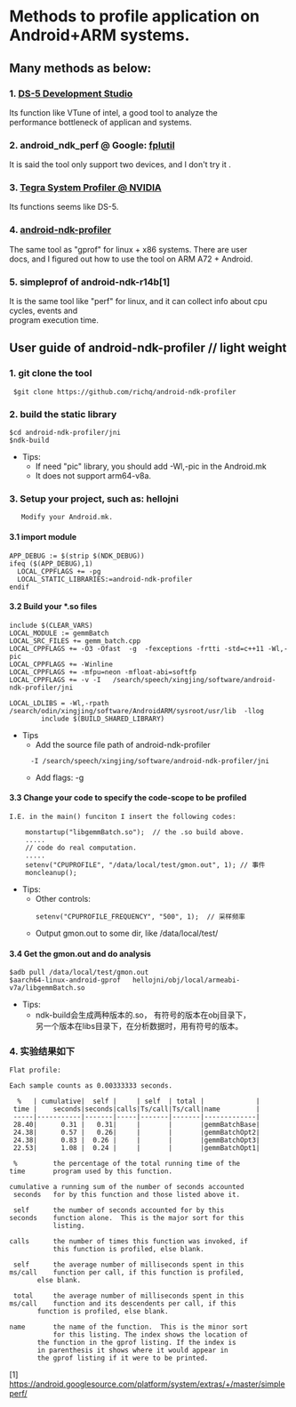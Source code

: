 # Methods to profile application on Android+ARM systems.   
## Many methods as below:
### 1. [DS-5 Development Studio](https://developer.arm.com/products/software-development-tools/ds-5-development-studio/streamline)  
  Its function like VTune of intel, a good tool to analyze the    
  performance bottleneck of applican and systems.   

### 2. android_ndk_perf @ Google: [fplutil](https://google.github.io/fplutil/android_ndk_perf.html)   
It is said the tool only support two devices, and I don't try it .

### 3. [Tegra System Profiler @ NVIDIA](https://developer.nvidia.com/tegra-system-profiler)   
Its functions seems like DS-5.   

### 4. [android-ndk-profiler](https://github.com/richq/android-ndk-profiler)
The same tool as "gprof" for linux + x86 systems. There are user  
 docs, and I figured out how to use the tool on ARM A72 + Android.

 ### 5. simpleprof of android-ndk-r14b[1]  
 It is the same tool like "perf" for linux, and it can collect info about cpu cycles, events and    
 program execution time.   


## User guide of android-ndk-profiler   // light weight
### 1. git clone the tool  
```
 $git clone https://github.com/richq/android-ndk-profiler  
```
### 2. build the static library  
  ```  
  $cd android-ndk-profiler/jni  
  $ndk-build  
  ```  
- Tips:   
  + If need "pic" library, you should add -Wl,-pic in the    Android.mk
  + It does not support arm64-v8a.  

### 3. Setup your project, such as: hellojni  
       Modify your Android.mk.  
#### 3.1  import module  
```  
APP_DEBUG := $(strip $(NDK_DEBUG))  
ifeq ($(APP_DEBUG),1)  
  LOCAL_CPPFLAGS += -pg  
  LOCAL_STATIC_LIBRARIES:=android-ndk-profiler  
endif  
```  
#### 3.2 Build your *.so files  
```  
include $(CLEAR_VARS)  
LOCAL_MODULE := gemmBatch  
LOCAL_SRC_FILES += gemm_batch.cpp  
LOCAL_CPPFLAGS += -O3 -Ofast  -g  -fexceptions -frtti -std=c++11 -Wl,-pic  
LOCAL_CPPFLAGS += -Winline  
LOCAL_CPPFLAGS += -mfpu=neon -mfloat-abi=softfp  
LOCAL_CPPFLAGS += -v -I   /search/speech/xingjing/software/android-ndk-profiler/jni   

LOCAL_LDLIBS = -Wl,-rpath /search/odin/xingjing/software/AndroidARM/sysroot/usr/lib  -llog   
        include $(BUILD_SHARED_LIBRARY) 
``` 
- Tips
  + Add the source file path of android-ndk-profiler
  ```
    -I /search/speech/xingjing/software/android-ndk-profiler/jni
  ```
  + Add flags: -g    

#### 3.3 Change your code to specify the code-scope to be profiled      
    I.E. in the main() funciton I insert the following codes:    
```  
    monstartup("libgemmBatch.so");  // the .so build above.  
    .....  
    // code do real computation.  
    .....  
    setenv("CPUPROFILE", "/data/local/test/gmon.out", 1); // 事件  
    moncleanup();  
```    
- Tips:
  + Other controls:  
    ```
    setenv("CPUPROFILE_FREQUENCY", "500", 1);  // 采样频率   
    ```
  + Output gmon.out to some dir, like /data/local/test/  
  
#### 3.4 Get the gmon.out and do analysis  
```
$adb pull /data/local/test/gmon.out  
$aarch64-linux-android-gprof   hellojni/obj/local/armeabi-v7a/libgemmBatch.so  
```
- Tips:  
  + ndk-build会生成两种版本的.so， 有符号的版本在obj目录下，  
    另一个版本在libs目录下，在分析数据时，用有符号的版本。  
    

### 4. 实验结果如下  
```  
Flat profile:    

Each sample counts as 0.00333333 seconds.  

  %   | cumulative|  self |     | self  | total |             |        
 time |    seconds|seconds|calls|Ts/call|Ts/call|name         |  
 -----|-----------|-------|-----|-------|-------|-------------|      
 28.40|      0.31 |   0.31|     |       |       |gemmBatchBase|    
 24.38|      0.57 |   0.26|     |       |       |gemmBatchOpt2|     
 24.38|      0.83 |  0.26 |     |       |       |gemmBatchOpt3|      
 22.53|      1.08 |  0.24 |     |       |       |gemmBatchOpt1|     

 %         the percentage of the total running time of the  
time       program used by this function.  

cumulative a running sum of the number of seconds accounted  
 seconds   for by this function and those listed above it.  

 self      the number of seconds accounted for by this  
seconds    function alone.  This is the major sort for this  
           listing.  

calls      the number of times this function was invoked, if  
           this function is profiled, else blank.   
 
 self      the average number of milliseconds spent in this  
ms/call    function per call, if this function is profiled,  
	   else blank.  

 total     the average number of milliseconds spent in this  
ms/call    function and its descendents per call, if this   
	   function is profiled, else blank.  

name       the name of the function.  This is the minor sort  
           for this listing. The index shows the location of  
	   the function in the gprof listing. If the index is  
	   in parenthesis it shows where it would appear in  
	   the gprof listing if it were to be printed.  
```


[1] https://android.googlesource.com/platform/system/extras/+/master/simpleperf/ 
